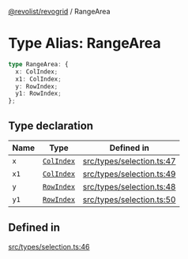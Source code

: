 [@revolist/revogrid](README.md) / RangeArea

# Type Alias: RangeArea

```ts
type RangeArea: {
  x: ColIndex;
  x1: ColIndex;
  y: RowIndex;
  y1: RowIndex;
};
```

## Type declaration

| Name | Type | Defined in |
| ------ | ------ | ------ |
| `x` | [`ColIndex`](TypeAlias.ColIndex.md) | [src/types/selection.ts:47](https://github.com/revolist/revogrid/blob/7dbd661cfbca0ebdb4daac15bcf7a7879e23703b/src/types/selection.ts#L47) |
| `x1` | [`ColIndex`](TypeAlias.ColIndex.md) | [src/types/selection.ts:49](https://github.com/revolist/revogrid/blob/7dbd661cfbca0ebdb4daac15bcf7a7879e23703b/src/types/selection.ts#L49) |
| `y` | [`RowIndex`](TypeAlias.RowIndex.md) | [src/types/selection.ts:48](https://github.com/revolist/revogrid/blob/7dbd661cfbca0ebdb4daac15bcf7a7879e23703b/src/types/selection.ts#L48) |
| `y1` | [`RowIndex`](TypeAlias.RowIndex.md) | [src/types/selection.ts:50](https://github.com/revolist/revogrid/blob/7dbd661cfbca0ebdb4daac15bcf7a7879e23703b/src/types/selection.ts#L50) |

## Defined in

[src/types/selection.ts:46](https://github.com/revolist/revogrid/blob/7dbd661cfbca0ebdb4daac15bcf7a7879e23703b/src/types/selection.ts#L46)
